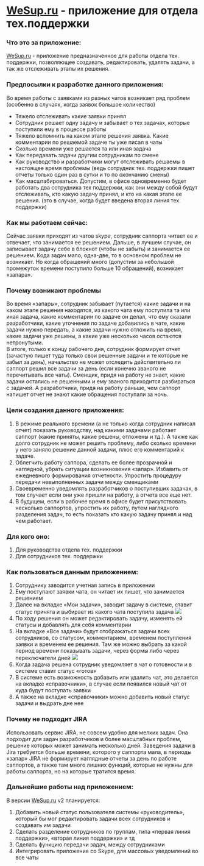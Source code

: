 # [WeSup.ru](http://wesup.ru) - приложение для отдела тех.поддержки
### Что это за приложение:
[WeSup.ru](http://wesup.ru) -  приложение предназначенное для работы отдела тех. поддержки, позволяющее создавать, редактировать, удалять задачи, а так же отслеживать этапы их решения. 


### Предпосылки к разработке данного приложения:
Во время работы с заявками из разных чатов возникает ряд проблем (особенно в случаях, когда заявок большое количество)
*	Тяжело отслеживать какие заявки принял
*	Сотрудник решает одну задачу и забывает о тех задачах, которые поступили ему в процессе работы
*	Тяжело вспомнить на каком этапе решения заявка. Какие комментарии по решаемой задаче ты уже писал в чаты
*	Сколько времени уже решается та или иная задача
*	Как передавать задачи другим сотрудникам по смене
*	Как руководство и разработчики могут отслеживать решаемы в настоящее время проблемы (ведь сотрудник тех. поддержки пишет отчеты только один раз в сутки и то по окончанию смены)
*	Как масштабироваться. Допустим, в офисе одновременно будет работать два сотрудника тех поддержки, как они между собой будут отслеживать, кто какую задачу принял, и кто на какая этапе ее решения. (это в случае, когда будет введена вторая линия тех. поддержки)


### Как мы работаем сейчас:
Сейчас заявки приходят из чатов skype, сотрудник саппорта читает ее и отвечает, что занимается ее решением. 
Дальше, в лучшем случае, он записывает задачу себе в блокнот (чтобы не забыть) и занимается ее решением. Кода задач мало, одна-две, то в основном проблем не возникает. Но когда обращений много (допустим за небольшой промежуток времени поступило больше 10 обращений), возникает «запара». 



### Почему возникают проблемы

Во время «запары», сотрудник забывает (путается) какие задачи и на каком этапе решения находятся, из какого чата ему поступила та или иная задача, какие комментарии по задаче он делал, что ему сказали разработчики, какие уточнения по задаче добавились в чате, какие задачи нужно передать, а какие задачи нужно отложить на время, какие задачи уже решены, а какие уже несколько часов остаются нетронутыми.  
В итоге, только к концу рабочего дня, сотрудник формирует отчет (зачастую пишет туда только свои решенные задачи и те которые не забыл за день), начальство не может отследить действительно ли саппорт решил все задачи за день (если конечно званого не перечитывать все чаты). Сменщик, придя на работу не знает, какие задачи остались не решенными и ему званого приходится разбираться с задачей. А разработчики, придя на работу раньше, чем саппорт напишет отчет не знают какие обращения поступали за ночь.


### Цели создания данного приложения:
1)	В режиме реального времени (а не только когда сотрудник написал отчет) показать руководству, над какими задачами работает саппорт (какие приняты, какие решены, отложены и тд.). А также как долго сотрудник не может решить проблему, либо сколько времени у него заняло решение данной задачи,  плюс его комментарий к задаче. 
2)	Облегчить работу саппора, сделать ее более прозрачной и наглядной, убрать ситуации возникновения «запар». Избавить от ежедневного формирования отчетности. Упростить процедуру передачи невыполненных задачи между сменщиками
3)	Своевременно уведомлять разработчиков о поступивших задачах, в том случает если они уже пришли на работу, а отчета все еще нет.
4)	В будущем, если в рабочее время в офисе будет присутствовать несколько саппортов, упростить их работу, путем наглядного разделения задач, то есть показать кто какую задачу принял и над чем работает.


### Для кого оно:
1)	Для руководства отдела тех. поддержки
2)	Для сотрудников тех. поддержки



### Как пользоваться данным приложением:
1)	Сотруднику заводится учетная запись в приложении
2)	Ему поступают заявки чата, он читает их пишет, что занимается решением
3)	Далее на вкладке «Мои задачи», заводит задачу в системе, ставит статус принята и выбирает из какого чата поступила задача
![](http://9831382332.myjino.ru/1.png)
4)	По ходу решения он может редактировать задачу, изменять ей статусы и добавлять для себя комментарии
5)	На вкладке «Все задачи» будут отображаться задачи всех сотрудников, со статусом, комментарием, временем поступления заявки и временем ее решения. Там же можно выбрать за какой период времени показывать задачи, через формы либо через переключатели дней
![](http://9831382332.myjino.ru/2.png)
6)	Когда задача решена сотрудник уведомляет в чат о готовности и в системе ставит статус «готов»
7)	В системе есть возможность добавить или удалить чат, это делается на вкладке «справочники», в случае если появился новый чат от куда будут поступать заявки
8)	А также на вкладке «справочники» можно добавить новый статус задачи и выдрать дне нее 


### Почему не подходит JIRA
Использовать сервис JIRA, не совсем удобно для мелких задач. Она подходит для задач разработчиков и более масштабных проблем, решение которых может занимать несколько дней. Заведения задачи в Jira требуется больше времени, которого у саппорта мала, в периоды «запар» JIRA не формирует наглядные отчеты за день по работе саппортов, а также там много лишних функций, которые не нужны для работы саппорта, но на которые тратится время.




### Дальнейшие работы над приложением:
В версии [WeSup.ru](http://wesup.ru) v2 планируется:
1)	Добавить новый статус пользователя системы «руководитель», который бы мог редактировать задачи всех сотрудников и создавать им задачи
2)	Сделать разделение сотрудников по группам, типа «первая линия поддержки», «вторая линия поддержки» и тд
3)	Сделать функцию передачи задач, между сотрудниками
4)	Интегрировать приложение со Skype, для массовых уведомлений во все чаты
